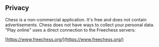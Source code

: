 ## Privacy

Chess is a non-commercial application. It's free and does not contain advertisements.
Chess does not have ways to collect your personal data.
"Play online" uses a direct connection to the Freechess servers:

[https://www.freechess.org/](https://www.freechess.org/)

